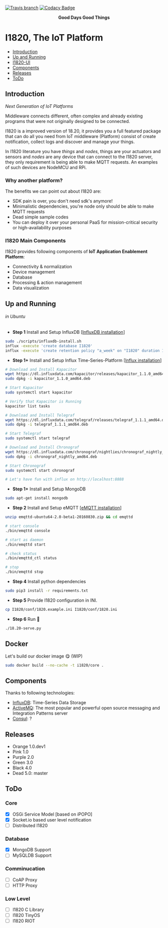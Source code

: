 [![Travis branch](https://img.shields.io/travis/com/I1820/Core/master.svg?style=flat-square)](https://travis-ci.com/I1820/Core)
[![Codacy Badge](https://api.codacy.com/project/badge/Grade/554074dbb573493bbb235d08122e1206)](https://www.codacy.com/app/i1820/Core?utm_source=github.com&utm_medium=referral&utm_content=I1820/Core&utm_campaign=Badge_Grade)

<p align="center"><strong>Good Days Good Things</strong></p>

# I1820, The IoT Platform

- [Introduction](#introduction)
- [Up and Running]('#up-and-running')
- [I1820-UI](https://github.com/AoLab/I1820/blob/master/I1820-UI/README.md)
- [Components](#components)
- [Releases](#releases)
- [ToDo](#todo)

## Introduction

_Next Generation of IoT Platforms_

Middleware connects different, often complex and already existing
programs that were not originally designed to be connected.

I1820 is a improved version of 18.20, it provides you a full featured package
that can do all you need from IoT middleware (Platform) consist of create notification,
collect logs and discover and manage your things.

In I1820 literature you have _things_ and _nodes_, things are your actuators and
sensors and _nodes_ are any device that can connect to the I1820 server,
they only requirement is being able to make MQTT requests. An examples of such
devices are NodeMCU and RPi.

### Why another platform?

The benefits we can point out about I1820 are:

- SDK pain is over, you don't need sdk's anymore!
- Minimalistic dependencies, you're node only should be able to make MQTT
  requests
- Dead simple sample codes
- You can deploy it over your personal PaaS for mission-critical security or high-availability purposes

### I1820 Main Components

I1820 provides following components of **IoT Application Enablement Platform**:

- Connectivity & normalization
- Device management
- Database
- Processing & action management
- Data visualization

## Up and Running

###### in Ubuntu

- **Step 1** Install and Setup InfluxDB \[[InfluxDB installation](https://docs.influxdata.com/influxdb/v1.0/introduction/installation)]

```sh
sudo ./scripts/influxdb-install.sh
influx -execute 'create database I1820'
influx -execute 'create retention policy "a_week" on "I1820" duration 1w replication 1'
```

- **Step 1+** Install and Setup Influx Time-Series-Platform \[[Influx installation](https://github.com/influxdata/chronograf/blob/master/docs/INSTALLATION.md)]

```sh
# Download and Install Kapacitor
wget https://dl.influxdata.com/kapacitor/releases/kapacitor_1.1.0_amd64.deb
sudo dpkg -i kapacitor_1.1.0_amd64.deb

# Start Kapacitor
sudo systemctl start kapacitor

# Verify that Kapacitor is Running
kapacitor list tasks

# Download and Install Telegraf
wget https://dl.influxdata.com/telegraf/releases/telegraf_1.1.1_amd64.deb
sudo dpkg -i telegraf_1.1.1_amd64.deb

# Start Telegraf
sudo systemctl start telegraf

# Download and Install Chronograf
wget https://dl.influxdata.com/chronograf/nightlies/chronograf_nightly_amd64.deb
sudo dpkg -i chronograf_nightly_amd64.deb

# Start Chronograf
sudo systemctl start chronograf

# Let's have fun with influx on http://localhost:8888
```

- **Step 1+** Install and Setup MongoDB

```sh
sudo apt-get install mongodb
```

- **Step 2** Install and Setup eMQTT \[[eMQTT installation](http://emqtt.io/docs/v2/install.html)]

```sh
unzip emqttd-ubuntu64-2.0-beta1-20160830.zip && cd emqttd

# start console
./bin/emqttd console

# start as daemon
./bin/emqttd start

# check status
./bin/emqttd_ctl status

# stop
./bin/emqttd stop
```

- **Step 4** Install python dependencies

```sh
sudo pip3 install -r requirements.txt
```

- **Step 5** Provide I1820 configuration in INI.

```sh
cp I1820/conf/1820.example.ini I1820/conf/1820.ini
```

- **Step 6** Run :rocket:

```sh
./18.20-serve.py
```

## Docker

Let's build our docker image :yum: (WIP)

```sh
sudo docker build --no-cache -t i1820/core .
```

## Components

Thanks to following technologies:

- [InfluxDB](https://www.influxdata.com/time-series-platform/influxdb/): Time-Series Data Storage
- [ActiveMQ](http://activemq.apache.org/): The most popular and powerful open source messaging and Integration Patterns server
- [Consul](): ?

## Releases

- Orange 1.0.dev1
- Pink 1.0
- Purple 2.0
- Green 3.0
- Black 4.0
- Dead 5.0: master

## ToDo

### Core

- [x] OSGi Service Model [based on iPOPO]
- [x] Socket.io based user level notification
- [ ] Distributed I1820

### Database

- [x] MongoDB Support
- [ ] MySQLDB Support

### Comminucation

- [ ] CoAP Proxy
- [ ] HTTP Proxy

### Low Level

- [ ] I1820 C Library
- [ ] I1820 TinyOS
- [ ] I1820 RIOT
